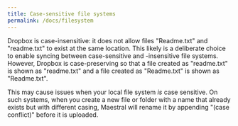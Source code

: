 ```yaml
---
title: Case-sensitive file systems
permalink: /docs/filesystem
---
```


Dropbox is case-insensitive: it does not allow files "Readme.txt" and "readme.txt" to
exist at the same location. This likely is a deliberate choice to enable syncing between
case-sensitive and -insensitive file systems. However, Dropbox is case-preserving so
that a file created as "readme.txt" is shown as "readme.txt" and a file created as
"Readme.txt" is shown as "Readme.txt".

This may cause issues when your local file system  *is* case sensitive. On such systems,
when you create a new file or folder with a name that already exists but with different
casing, Maestral will rename it by appending "(case conflict)" before it is uploaded.
